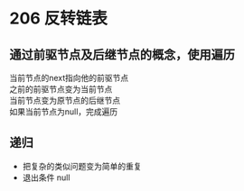 # 206 反转链表
## 通过前驱节点及后继节点的概念，使用遍历
当前节点的next指向他的前驱节点  
之前的前驱节点变为当前节点  
当前节点变为原节点的后继节点  
如果当前节点为null，完成遍历
## 递归
- 把复杂的类似问题变为简单的重复
- 退出条件 null
